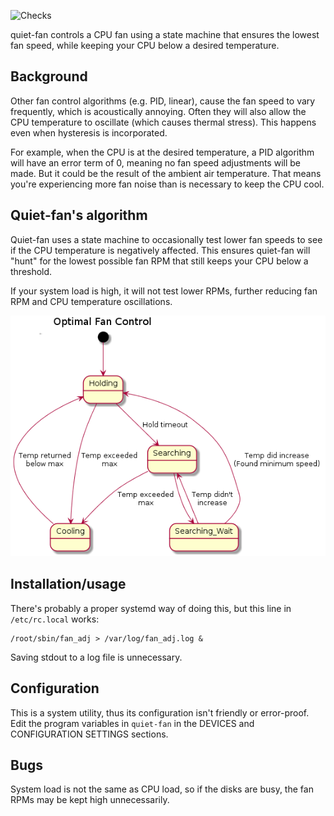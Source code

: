 ![Checks](https://github.com/bitwombat/quiet-fan-control/workflows/Checks/badge.svg?branch=master)

quiet-fan controls a CPU fan using a state machine that ensures the lowest fan
speed, while keeping your CPU below a desired temperature.

## Background
Other fan control algorithms (e.g. PID, linear), cause the fan speed to vary
frequently, which is acoustically annoying. Often they will also allow the CPU
temperature to oscillate (which causes thermal stress). This happens even when
hysteresis is incorporated.

For example, when the CPU is at the desired temperature, a PID algorithm will
have an error term of 0, meaning no fan speed adjustments will be made. But it
could be the result of the ambient air temperature. That means you're
experiencing more fan noise than is necessary to keep the CPU cool.

## Quiet-fan's algorithm
Quiet-fan uses a state machine to occasionally test lower fan speeds to see if
the CPU temperature is negatively affected. This ensures quiet-fan will "hunt"
for the lowest possible fan RPM that still keeps your CPU below a threshold.

If your system load is high, it will not test lower RPMs, further reducing fan
RPM and CPU temperature oscillations.

![state diagram](https://github.com/bitwombat/quiet-fan-control/blob/master/doc/states.png)

## Installation/usage
There's probably a proper systemd way of doing this, but this line in
`/etc/rc.local` works:

    /root/sbin/fan_adj > /var/log/fan_adj.log &

Saving stdout to a log file is unnecessary.

## Configuration
This is a system utility, thus its configuration isn't friendly or error-proof. Edit the program variables in `quiet-fan` in the DEVICES and CONFIGURATION SETTINGS sections.

## Bugs
System load is not the same as CPU load, so if the disks are busy, the fan RPMs
may be kept high unnecessarily.

